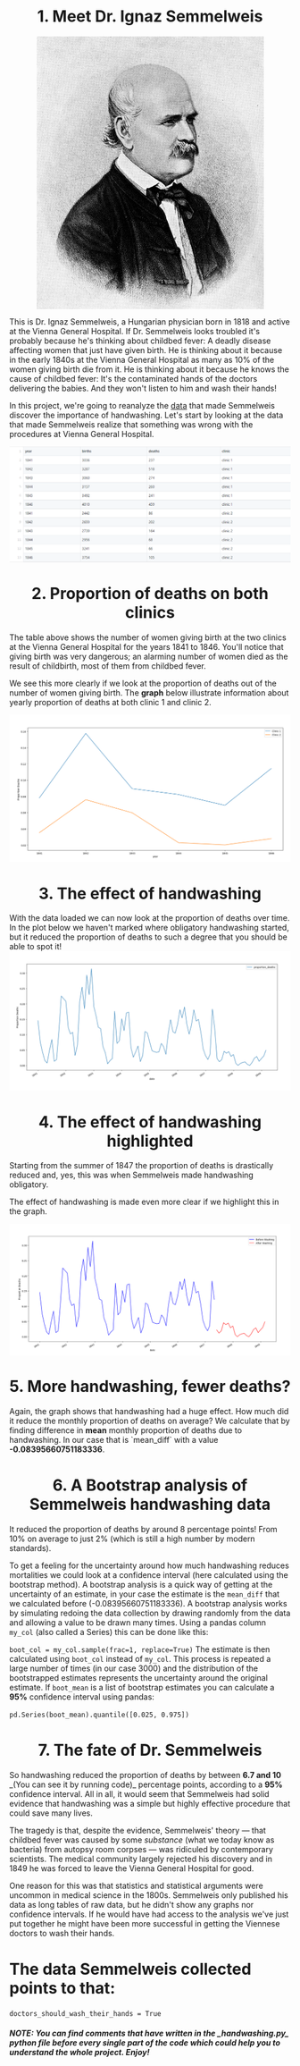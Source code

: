 <h1 align='center'>
1. Meet Dr. Ignaz Semmelweis
</h1>
<div align="center">
 <img src="https://raw.githubusercontent.com/AzerbaijanOpenSourceCommunity/neural-networks-and-machine-learning/master/images/ignaz_semmelweis.jpg" align='center'/>
</div>

This is Dr. Ignaz Semmelweis, a Hungarian physician born in 1818 and active at the Vienna General Hospital. If Dr. Semmelweis looks troubled it's probably because he's thinking about childbed fever: A deadly disease affecting women that just have given birth. He is thinking about it because in the early 1840s at the Vienna General Hospital as many as 10% of the women giving birth die from it. He is thinking about it because he knows the cause of childbed fever: It's the contaminated hands of the doctors delivering the babies. And they won't listen to him and wash their hands!

In this project, we're going to reanalyze the [data](https://github.com/AzerbaijanOpenSourceCommunity/neural-networks-and-machine-learning/blob/master/datasets/yearly_deaths_by_clinic.csv) that made Semmelweis discover the importance of handwashing. Let's start by looking at the data that made Semmelweis realize that something was wrong with the procedures at Vienna General Hospital.

<div align="center">
<img src="https://raw.githubusercontent.com/AzerbaijanOpenSourceCommunity/neural-networks-and-machine-learning/master/images/data.png" align='center'/>
</div>

<h1 align='center'>
2. Proportion of deaths on both clinics
</h1>
The table above shows the number of women giving birth at the two clinics at the Vienna General Hospital for the years 1841 to 1846. You'll notice that giving birth was very dangerous; an alarming number of women died as the result of childbirth, most of them from childbed fever.

We see this more clearly if we look at the proportion of deaths out of the number of women giving birth. The <b>graph</b> below illustrate information about yearly proportion of deaths at both clinic 1 and clinic 2.
<div align='center'>
<img src="https://raw.githubusercontent.com/AzerbaijanOpenSourceCommunity/neural-networks-and-machine-learning/master/images/yearly_plot_by_clinic_new.png" align='center'/>
</div>
<h1 align='center'> 3. The effect of handwashing </h1>
With the data loaded we can now look at the proportion of deaths over time. In the plot below we haven't marked where obligatory handwashing started, but it reduced the proportion of deaths to such a degree that you should be able to spot it!
<div align='center'>
<img src="https://raw.githubusercontent.com/AzerbaijanOpenSourceCommunity/neural-networks-and-machine-learning/master/images/monthly_plot_clinic1.png" align='center'/>
</div>
<h1 align='center'> 4. The effect of handwashing highlighted </h1>
Starting from the summer of 1847 the proportion of deaths is drastically reduced and, yes, this was when Semmelweis made handwashing obligatory.

The effect of handwashing is made even more clear if we highlight this in the graph.
<div align='center'>
<img src="https://raw.githubusercontent.com/AzerbaijanOpenSourceCommunity/neural-networks-and-machine-learning/master/images/bef_af_washing.png" align='center'/>
</div>

<h1 align='center'> 5. More handwashing, fewer deaths? </h1>
Again, the graph shows that handwashing had a huge effect. How much did it reduce the monthly proportion of deaths on average?
We calculate that by finding difference in <b>mean</b> monthly proportion of deaths due to handwashing. In our case that is `mean_diff` with a value <b>-0.08395660751183336</b>.

<h1 align='center'> 6. A Bootstrap analysis of Semmelweis handwashing data </h1>
It reduced the proportion of deaths by around 8 percentage points! From 10% on average to just 2% (which is still a high number by modern standards).

To get a feeling for the uncertainty around how much handwashing reduces mortalities we could look at a confidence interval (here calculated using the bootstrap method).
A bootstrap analysis is a quick way of getting at the uncertainty of an estimate, in your case the estimate is the `mean_diff` that we calculated before (-0.08395660751183336). A bootstrap analysis works by simulating redoing the data collection by drawing randomly from the data and allowing a value to be drawn many times. Using a pandas column `my_col` (also called a Series) this can be done like this:

`boot_col = my_col.sample(frac=1, replace=True)`
The estimate is then calculated using `boot_col` instead of `my_col`. This process is repeated a large number of times (in our case 3000) and the distribution of the bootstrapped estimates represents the uncertainty around the original estimate. If `boot_mean` is a list of bootstrap estimates you can calculate a <b>95%</b> confidence interval using pandas:

`pd.Series(boot_mean).quantile([0.025, 0.975])`
<h1 align='center'> 7. The fate of Dr. Semmelweis </h1>
So handwashing reduced the proportion of deaths by between <b>6.7 and 10</b> _(You can see it by running code)_ percentage points, according to a <b>95%</b> confidence interval. All in all, it would seem that Semmelweis had solid evidence that handwashing was a simple but highly effective procedure that could save many lives.

The tragedy is that, despite the evidence, Semmelweis' theory — that childbed fever was caused by some _substance_ (what we today know as bacteria) from autopsy room corpses — was ridiculed by contemporary scientists. The medical community largely rejected his discovery and in 1849 he was forced to leave the Vienna General Hospital for good.

One reason for this was that statistics and statistical arguments were uncommon in medical science in the 1800s. Semmelweis only published his data as long tables of raw data, but he didn't show any graphs nor confidence intervals. If he would have had access to the analysis we've just put together he might have been more successful in getting the Viennese doctors to wash their hands.

# The data Semmelweis collected points to that:
`doctors_should_wash_their_hands = True`

<h5 align='left'>NOTE:
 You can find comments that have written in the _handwashing.py_ python file before every single part of the code which could help you to understand the whole project. <b>Enjoy!</b> </h1>